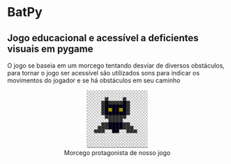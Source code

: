 # BatPy
## Jogo educacional e acessível a deficientes visuais em pygame
 O jogo se baseia em um morcego tentando desviar de diversos obstáculos, para tornar o jogo ser acessível são utilizados sons para indicar os movimentos do jogador e se há obstáculos em seu caminho
<figure align="center" width="100%">
    <img width="33%" src="imagem_2021-02-23_161006.png">
 <figcaption>Morcego protagonista de nosso jogo</figcaption>
</figure>
